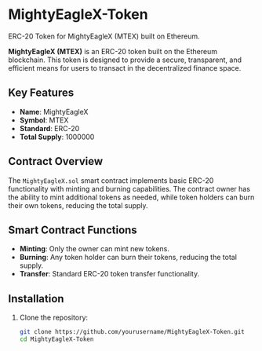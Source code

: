 # MightyEagleX-Token
ERC-20 Token for MightyEagleX (MTEX) built on Ethereum.

**MightyEagleX (MTEX)** is an ERC-20 token built on the Ethereum blockchain. This token is designed to provide a secure, transparent, and efficient means for users to transact in the decentralized finance space. 

## Key Features
- **Name**: MightyEagleX
- **Symbol**: MTEX
- **Standard**: ERC-20
- **Total Supply**: 1000000

## Contract Overview

The `MightyEagleX.sol` smart contract implements basic ERC-20 functionality with minting and burning capabilities. The contract owner has the ability to mint additional tokens as needed, while token holders can burn their own tokens, reducing the total supply.

## Smart Contract Functions

- **Minting**: Only the owner can mint new tokens.
- **Burning**: Any token holder can burn their tokens, reducing the total supply.
- **Transfer**: Standard ERC-20 token transfer functionality.

## Installation

1. Clone the repository:
   ```bash
   git clone https://github.com/yourusername/MightyEagleX-Token.git
   cd MightyEagleX-Token
